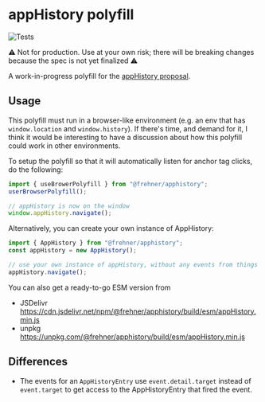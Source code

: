 # appHistory polyfill

![Tests](https://github.com/frehner/appHistory/workflows/Tests/badge.svg)

⚠️ Not for production. Use at your own risk; there will be breaking changes because the spec is not yet finalized ⚠️

A work-in-progress polyfill for the [appHistory proposal](https://github.com/WICG/app-history).

## Usage

This polyfill must run in a browser-like environment (e.g. an env that has `window.location` and `window.history`). If there's time, and demand for it, I think it would be interesting to have a discussion about how this polyfill could work in other environments.

To setup the polyfill so that it will automatically listen for anchor tag clicks, do the following:

```js
import { useBrowerPolyfill } from "@frehner/apphistory";
userBrowserPolyfill();

// appHistory is now on the window
window.appHistory.navigate();
```

Alternatively, you can create your own instance of AppHistory:

```js
import { AppHistory } from "@frehner/apphistory";
const appHistory = new AppHistory();

// use your own instance of appHistory, without any events from things like anchor tags
appHistory.navigate();
```

You can also get a ready-to-go ESM version from

- JSDelivr https://cdn.jsdelivr.net/npm/@frehner/apphistory/build/esm/appHistory.min.js
- unpkg https://unpkg.com/@frehner/apphistory/build/esm/appHistory.min.js

## Differences

- The events for an `AppHistoryEntry` use `event.detail.target` instead of `event.target` to get access to the AppHistoryEntry that fired the event.
